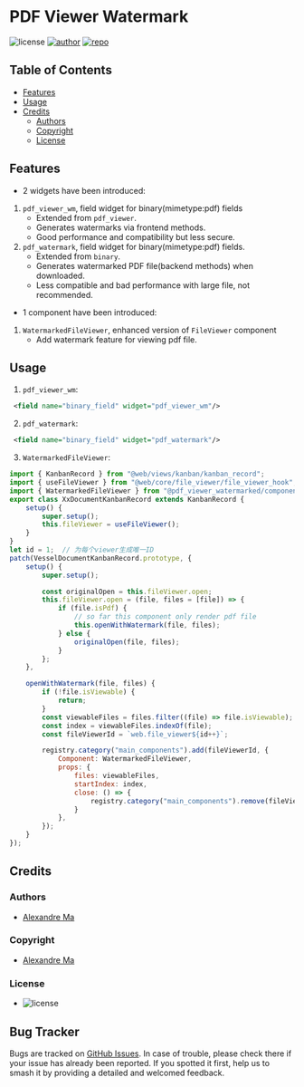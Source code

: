 # PDF Viewer Watermark
![license](https://img.shields.io/badge/licence-AGPL--3-blue.png)
[![author](https://img.shields.io/badge/Alexmalab-gray.png?logo=github)](https://github.com/Alexmalab)
[![repo](https://img.shields.io/badge/Alexmalab-lightgray.png?logo=github)](https://github.com/Alexmalab/odoo_js_extensions/pdf_viewer_watermarked)

## Table of Contents
- [Features](#features)
- [Usage](#usage)
- [Credits](#credits)
  - [Authors](#authors)
  - [Copyright](#copyright)
  - [License](#license)


## Features
- 2 widgets have been introduced:
1. `pdf_viewer_wm`, field widget for binary(mimetype:pdf) fields
    - Extended from `pdf_viewer`.
    - Generates watermarks via frontend methods.
    - Good performance and compatibility but less secure.
2. `pdf_watermark`, field widget for binary(mimetype:pdf) fields.
    - Extended from `binary`.
    - Generates watermarked PDF file(backend methods) when downloaded.
    - Less compatible and bad performance with large file, not recommended.
- 1 component have been introduced:
1. `WatermarkedFileViewer`, enhanced version of `FileViewer` component
    - Add watermark feature for viewing pdf file.
## Usage

1. `pdf_viewer_wm`: 
```xml
 <field name="binary_field" widget="pdf_viewer_wm"/>
 ```
2. `pdf_watermark`: 
```xml
 <field name="binary_field" widget="pdf_watermark"/>
 ```
3. `WatermarkedFileViewer`: 
```javascript
import { KanbanRecord } from "@web/views/kanban/kanban_record";
import { useFileViewer } from "@web/core/file_viewer/file_viewer_hook";
import { WatermarkedFileViewer } from "@pdf_viewer_watermarked/components/watermarked_file_viewer/watermarked_file_viewer";
export class XxDocumentKanbanRecord extends KanbanRecord {
    setup() {
        super.setup();
        this.fileViewer = useFileViewer();
    }
}
let id = 1;  // 为每个viewer生成唯一ID
patch(VesselDocumentKanbanRecord.prototype, {
    setup() {
        super.setup();

        const originalOpen = this.fileViewer.open;
        this.fileViewer.open = (file, files = [file]) => {
            if (file.isPdf) {
                // so far this component only render pdf file
                this.openWithWatermark(file, files);
            } else {
                originalOpen(file, files);
            }
        };
    },

    openWithWatermark(file, files) {
        if (!file.isViewable) {
            return;
        }
        const viewableFiles = files.filter((file) => file.isViewable);
        const index = viewableFiles.indexOf(file);
        const fileViewerId = `web.file_viewer${id++}`;

        registry.category("main_components").add(fileViewerId, {
            Component: WatermarkedFileViewer,
            props: {
                files: viewableFiles,
                startIndex: index,
                close: () => {
                    registry.category("main_components").remove(fileViewerId);
                }
            },
        });
    }
});
 ```
## Credits
### Authors
- [Alexandre Ma](https://github.com/Alexmalab)
### Copyright
- [Alexandre Ma](mailto:a1exma@hotmail.com)
### License
- ![license](https://img.shields.io/badge/licence-AGPL--3-blue.png)

## Bug Tracker
Bugs are tracked on [GitHub Issues](https://github.com/Alexmalab/odoo_js_extensions/pdf_viewer_watermarked/issues). In case of trouble, please check there if your issue has already been reported. If you spotted it first, help us to smash it by providing a detailed and welcomed feedback.
